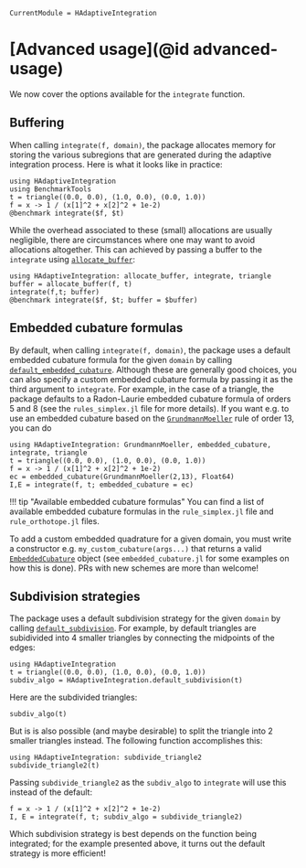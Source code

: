 ```@meta
CurrentModule = HAdaptiveIntegration
```

# [Advanced usage](@id advanced-usage)

We now cover the options available for the `integrate` function.

## Buffering

When calling `integrate(f, domain)`, the package allocates memory for storing the various
subregions that are generated during the adaptive integration process. Here is what it looks
like in practice:

```@example buffering
using HAdaptiveIntegration
using BenchmarkTools
t = triangle((0.0, 0.0), (1.0, 0.0), (0.0, 1.0))
f = x -> 1 / (x[1]^2 + x[2]^2 + 1e-2)
@benchmark integrate($f, $t)
```

While the overhead associated to these (small) allocations are usually negligible, there are
circumstances where one may want to avoid allocations altogether. This can achieved by
passing a buffer to the `integrate` using [`allocate_buffer`](@ref):

```@example buffering
using HAdaptiveIntegration: allocate_buffer, integrate, triangle
buffer = allocate_buffer(f, t)
integrate(f,t; buffer)
@benchmark integrate($f, $t; buffer = $buffer)
```

## Embedded cubature formulas

By default, when calling `integrate(f, domain)`, the package uses a default embedded
cubature formula for the given `domain` by calling [`default_embedded_cubature`](@ref).
Although these are generally good choices, you can also specify a custom embedded
cubature formula by passing it as the third argument to `integrate`. For example, in the
case of a triangle, the package defaults to a Radon-Laurie embedded cubature formula of
orders 5 and 8 (see the `rules_simplex.jl` file for more details). If you want e.g. to use an
embedded cubature based on the [`GrundmannMoeller`](@ref) rule of order 13, you can do

```@example embedded-cubature
using HAdaptiveIntegration: GrundmannMoeller, embedded_cubature, integrate, triangle
t = triangle((0.0, 0.0), (1.0, 0.0), (0.0, 1.0))
f = x -> 1 / (x[1]^2 + x[2]^2 + 1e-2)
ec = embedded_cubature(GrundmannMoeller(2,13), Float64)
I,E = integrate(f, t; embedded_cubature = ec)
```

!!! tip "Available embedded cubature formulas"
    You can find a list of available embedded cubature formulas in the `rule_simplex.jl`
    file and `rule_orthotope.jl` files.

To add a custom embedded quadrature for a given domain, you must write a constructor e.g.
`my_custom_cubature(args...)` that returns a valid [`EmbeddedCubature`](@ref) object (see
`embedded_cubature.jl` for some examples on how this is done). PRs with new schemes are more
than welcome!

## Subdivision strategies

The package uses a default subdivision strategy for the given `domain` by calling
[`default_subdivision`](@ref). For example, by default triangles are subidivided
into 4 smaller triangles by connecting the midpoints of the edges:

```@example default-subdivision
using HAdaptiveIntegration
t = triangle((0.0, 0.0), (1.0, 0.0), (0.0, 1.0))
subdiv_algo = HAdaptiveIntegration.default_subdivision(t)
```

Here are the subdivided triangles:

```@example default-subdivision
subdiv_algo(t)
```

But is is also possible (and maybe desirable) to split the triangle into 2 smaller triangles
instead. The following function accomplishes this:

```@example default-subdivision
using HAdaptiveIntegration: subdivide_triangle2
subdivide_triangle2(t)
```

Passing `subdivide_triangle2` as the `subdiv_algo` to `integrate` will use this instead of
the default:

```@example default-subdivision
f = x -> 1 / (x[1]^2 + x[2]^2 + 1e-2)
I, E = integrate(f, t; subdiv_algo = subdivide_triangle2)
```

Which subdivision strategy is best depends on the function being integrated; for the example
presented above, it turns out the default strategy is more efficient!
